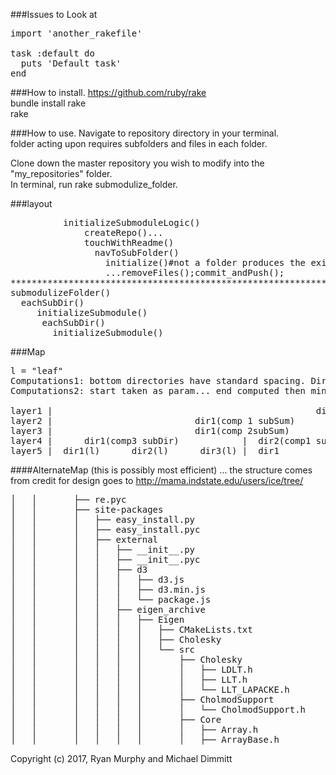 ###Issues to Look at
<pre>
import 'another_rakefile'

task :default do
  puts 'Default task'
end
</pre>
###How to install.
https://github.com/ruby/rake<br>
bundle install rake<br>
rake 

###How to use.
Navigate to repository directory in your terminal.<br>
folder acting upon requires subfolders and files in each folder.

Clone down the master repository you wish to modify into the "my_repositories" folder.<br>
In terminal, run rake submodulize_folder.

###layout
<pre>
          initializeSubmoduleLogic()
              createRepo()...
              touchWithReadme()
                navToSubFolder()
                  initialize()#not a folder produces the exit procedure... 
                  ...removeFiles();commit_andPush();
*******************************************************************************************
submodulizeFolder()
  eachSubDir()
     initializeSubmodule()
      eachSubDir()
        initializeSubmodule()
</pre>

###Map
<pre>
l = "leaf"
Computations1: bottom directories have standard spacing. Directories above have summation spacing.
Computations2: start taken as param... end computed then min.

layer1 |                                                  dir1(comp 2subSum)
layer2 |                           dir1(comp 1 subSum)            |               dir2(comp 1 subSum)
layer3 |                           dir1(comp 2subSum)             |               dir2(l)
layer4 |      dir1(comp3 subDir)            |  dir2(comp1 subDir)
layer5 |  dir1(l)      dir2(l)      dir3(l) |  dir1
</pre>
####AlternateMap (this is possibly most efficient) ... the structure comes from 
credit for design goes to http://mama.indstate.edu/users/ice/tree/
<pre>
│   │       ├── re.pyc
│   │       ├── site-packages
│   │       │   ├── easy_install.py
│   │       │   ├── easy_install.pyc
│   │       │   ├── external
│   │       │   │   ├── __init__.py
│   │       │   │   ├── __init__.pyc
│   │       │   │   ├── d3
│   │       │   │   │   ├── d3.js
│   │       │   │   │   ├── d3.min.js
│   │       │   │   │   └── package.js
│   │       │   │   ├── eigen_archive
│   │       │   │   │   ├── Eigen
│   │       │   │   │   │   ├── CMakeLists.txt
│   │       │   │   │   │   ├── Cholesky
│   │       │   │   │   │   └── src
│   │       │   │   │   │       ├── Cholesky
│   │       │   │   │   │       │   ├── LDLT.h
│   │       │   │   │   │       │   ├── LLT.h
│   │       │   │   │   │       │   └── LLT_LAPACKE.h
│   │       │   │   │   │       ├── CholmodSupport
│   │       │   │   │   │       │   └── CholmodSupport.h
│   │       │   │   │   │       ├── Core
│   │       │   │   │   │       │   ├── Array.h
│   │       │   │   │   │       │   ├── ArrayBase.h
</pre>

Copyright (c) 2017, Ryan Murphy and Michael Dimmitt
